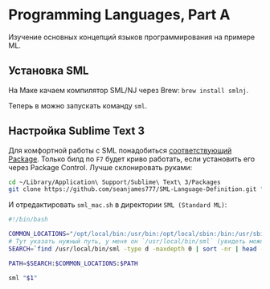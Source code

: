 # Programming Languages, Part A
Изучение основных концепций языков программирования на примере ML.

## Установка SML
На Маке качаем компилятор SML/NJ через Brew: `brew install smlnj`.

Теперь в можно запускать команду `sml`.

## Настройка Sublime Text 3
Для комфортной работы с SML понадобиться [соответствующий Package](https://github.com/seanjames777/SML-Language-Definition#installation). Только билд по `F7` будет криво работать, если установить его через Package Control. Лучше склонировать руками:

```bash
cd ~/Library/Application\ Support/Sublime\ Text\ 3/Packages
git clone https://github.com/seanjames777/SML-Language-Definition.git "SML (Standard ML)"
```

И отредактировать `sml_mac.sh` в директории `SML (Standard ML)`:

```sh
#!/bin/bash

COMMON_LOCATIONS="/opt/local/bin:/usr/bin:/opt/local/sbin:/bin:/usr/sbin:/usr/local/bin"
# Тут указать нужный путь, у меня он `/usr/local/bin/sml` (увидеть можно командой `which sml`):
SEARCH=`find /usr/local/bin/sml -type d -maxdepth 0 | sort -nr | head -n1`

PATH=$SEARCH:$COMMON_LOCATIONS:$PATH

sml "$1"
```